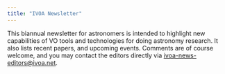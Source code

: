 ```yaml
---
title: "IVOA Newsletter"
---
```


This biannual newsletter for astronomers is intended to highlight new
capabilities of VO tools and technologies for doing astronomy research. It also
lists recent papers, and upcoming events. Comments are of course welcome, and
you may contact the editors directly via
[ivoa-news-editors@ivoa.net](mailto:ivoa-news-editors@ivoa.net).

